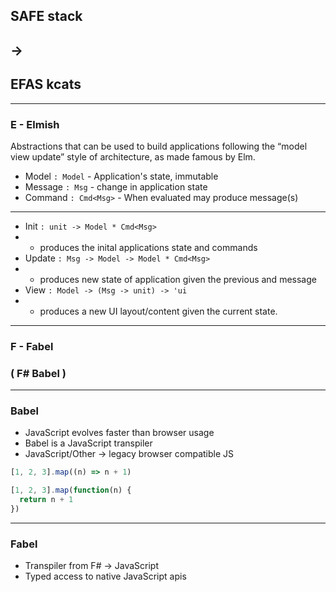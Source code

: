 
## SAFE stack 
## ->
## EFAS kcats

---

### E - Elmish

Abstractions that can be used to build applications following the “model view update” style of architecture, as made famous by Elm.

- Model `: Model` - Application's state, immutable
- Message `: Msg` - change in application state
- Command `: Cmd<Msg>` - When evaluated may produce message(s)

---

- Init `: unit -> Model * Cmd<Msg>`
- - produces the inital applications state and commands
- Update `: Msg -> Model -> Model * Cmd<Msg>`
- - produces new state of application given the previous and message
- View `: Model -> (Msg -> unit) -> 'ui `
- - produces a new UI layout/content given the current state.

---

### F - Fabel

### ( F# Babel )

---

### Babel

- JavaScript evolves faster than browser usage
- Babel is a JavaScript transpiler
- JavaScript/Other -> legacy browser compatible JS

```javascript
[1, 2, 3].map((n) => n + 1)
```

```javascript
[1, 2, 3].map(function(n) {
  return n + 1
})
```

---

### Fabel

- Transpiler from F# -> JavaScript
- Typed access to native JavaScript apis

